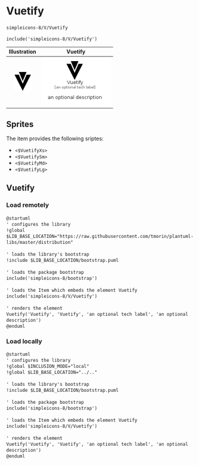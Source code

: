 # Vuetify


```text
simpleicons-8/V/Vuetify
```

```text
include('simpleicons-8/V/Vuetify')
```



| Illustration | Vuetify |
| :---: | :---: |
| ![illustration for Illustration](../../simpleicons-8/V/Vuetify.png) | ![illustration for Vuetify](../../simpleicons-8/V/Vuetify.Local.png) |



## Sprites
The item provides the following sriptes:

- `<$VuetifyXs>`
- `<$VuetifySm>`
- `<$VuetifyMd>`
- `<$VuetifyLg>`





## Vuetify

### Load remotely
```plantuml
@startuml
' configures the library
!global $LIB_BASE_LOCATION="https://raw.githubusercontent.com/tmorin/plantuml-libs/master/distribution"

' loads the library's bootstrap
!include $LIB_BASE_LOCATION/bootstrap.puml

' loads the package bootstrap
include('simpleicons-8/bootstrap')

' loads the Item which embeds the element Vuetify
include('simpleicons-8/V/Vuetify')

' renders the element
Vuetify('Vuetify', 'Vuetify', 'an optional tech label', 'an optional description')
@enduml
```

### Load locally
```plantuml
@startuml
' configures the library
!global $INCLUSION_MODE="local"
!global $LIB_BASE_LOCATION="../.."

' loads the library's bootstrap
!include $LIB_BASE_LOCATION/bootstrap.puml

' loads the package bootstrap
include('simpleicons-8/bootstrap')

' loads the Item which embeds the element Vuetify
include('simpleicons-8/V/Vuetify')

' renders the element
Vuetify('Vuetify', 'Vuetify', 'an optional tech label', 'an optional description')
@enduml
```

